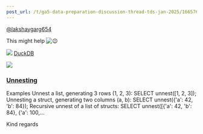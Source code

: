 ```yaml
---
post_url: /t/ga5-data-preparation-discussion-thread-tds-jan-2025/166576/52
---
```

[@lakshaygarg654](/u/lakshaygarg654)

This might help ![:wink:](https://emoji.discourse-cdn.com/google/wink.png?v=12 ":wink:")

![](https://europe1.discourse-cdn.com/flex013/uploads/iitm/original/3X/d/b/dbed28f087dded14082a3554f8ca07d4b80dc25b.png)
[DuckDB](https://duckdb.org/docs/sql/query_syntax/unnest.html)

![](https://europe1.discourse-cdn.com/flex013/uploads/iitm/optimized/3X/9/f/9feb8d9eda659046c7b46bc317f582e1cf29fb2b_2_690x362.jpeg)

### [Unnesting](https://duckdb.org/docs/sql/query_syntax/unnest.html)

Examples Unnest a list, generating 3 rows (1, 2, 3): SELECT unnest([1, 2, 3]); Unnesting a struct, generating two columns (a, b): SELECT unnest({'a': 42, 'b': 84}); Recursive unnest of a list of structs: SELECT unnest([{'a': 42, 'b': 84}, {'a': 100,...

Kind regards